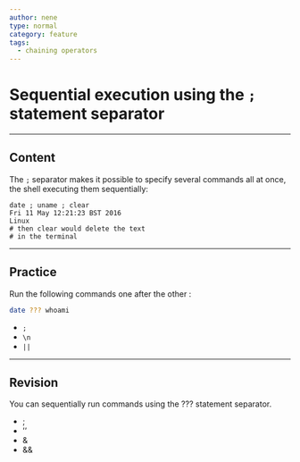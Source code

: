 ```yaml
---
author: nene
type: normal
category: feature
tags:
  - chaining operators
---
```


# Sequential execution using the `;` statement separator


---

## Content

The `;` separator makes it possible to specify several commands all at once, the shell executing them sequentially: 

```plain-text
date ; uname ; clear
Fri 11 May 12:21:23 BST 2016
Linux
# then clear would delete the text
# in the terminal
```


---

## Practice

Run the following commands one after the other :

```bash
date ??? whoami
```

- `;`
- `\n`
- `||`


---

## Revision

You can sequentially run commands using the ??? statement separator.

- ;
- ’’
- &
- &&
 
